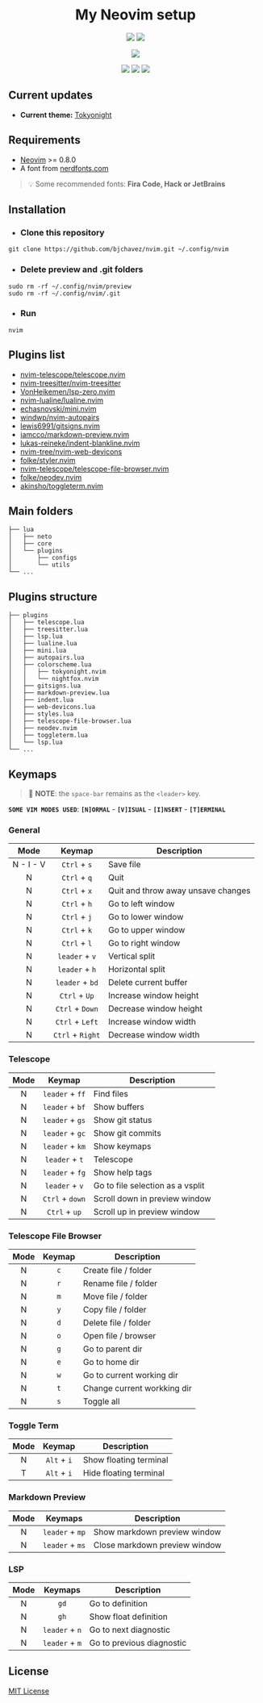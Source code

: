<div align="center">
  <h1>My Neovim setup</h1>
  <p align="center">
    <img src="https://img.shields.io/badge/Lua-2C2D72?style=for-the-badge&logo=lua&logoColor=white"/>
    <img src="https://img.shields.io/badge/Linux-FCC624?style=for-the-badge&logo=linux&logoColor=black"/>
  </p>
  <p>
    <img src="https://img.shields.io/badge/Maintained%3F-yes-green.svg"/>
  </p>
  <p>
    <img src="https://raw.githubusercontent.com/bjchavez/nvim/main/docs/imgs/preview01.png"/>
    <img src="https://raw.githubusercontent.com/bjchavez/nvim/main/docs/imgs/preview02.png"/>
    <img src="https://raw.githubusercontent.com/bjchavez/nvim/main/docs/imgs/preview03.png"/>
  </p>
</div>

## Current updates

- **Current theme:** [Tokyonight](https://github.com/folke/tokyonight.nvim)

## Requirements

- [Neovim](https://neovim.io/) >= 0.8.0
- A font from [nerdfonts.com](https://www.nerdfonts.com/)
> :bulb: Some recommended fonts: **Fira Code, Hack or JetBrains**

## Installation

- ### Clone this repository
```
git clone https://github.com/bjchavez/nvim.git ~/.config/nvim
```
- ### Delete preview and .git folders
```
sudo rm -rf ~/.config/nvim/preview
sudo rm -rf ~/.config/nvim/.git
```
- ### Run
```
nvim
```

## Plugins list

- [nvim-telescope/telescope.nvim](https://github.com/nvim-telescope/telescope.nvim)
- [nvim-treesitter/nvim-treesitter](https://github.com/nvim-treesitter/nvim-treesitter)
- [VonHeikemen/lsp-zero.nvim](https://github.com/VonHeikemen/lsp-zero.nvim)
- [nvim-lualine/lualine.nvim](https://github.com/nvim-lualine/lualine.nvim)
- [echasnovski/mini.nvim](https://github.com/echasnovski/mini.nvim)
- [windwp/nvim-autopairs](https://github.com/windwp/nvim-autopairs)
- [lewis6991/gitsigns.nvim](https://github.com/lewis6991/gitsigns.nvim)
- [iamcco/markdown-preview.nvim](https://github.com/iamcco/markdown-preview.nvim)
- [lukas-reineke/indent-blankline.nvim](https://github.com/lukas-reineke/indent-blankline.nvim)
- [nvim-tree/nvim-web-devicons](https://github.com/nvim-tree/nvim-web-devicons)
- [folke/styler.nvim](https://github.com/folke/styler.nvim)
- [nvim-telescope/telescope-file-browser.nvim](https://github.com/nvim-telescope/telescope-file-browser.nvim)
- [folke/neodev.nvim](https://github.com/folke/neodev.nvim)
- [akinsho/toggleterm.nvim](https://github.com/akinsho/toggleterm.nvim)

## Main folders
```
├── lua
│   ├── neto
│   ├── core
│   └── plugins
│       ├── configs
│       └── utils
└── ...
```

## Plugins structure

```
├── plugins
│   ├── telescope.lua
│   ├── treesitter.lua
│   ├── lsp.lua
│   ├── lualine.lua
│   ├── mini.lua
│   ├── autopairs.lua
│   ├── colorscheme.lua
│   │   ├── tokyonight.nvim
│   │   └── nightfox.nvim
│   ├── gitsigns.lua
│   ├── markdown-preview.lua
│   ├── indent.lua
│   ├── web-devicons.lua
│   ├── styles.lua
│   ├── telescope-file-browser.lua
│   ├── neodev.nvim
│   ├── toggleterm.lua
│   └── lsp.lua
└── ...
```

## Keymaps

> :memo: **NOTE**: the `space-bar` remains as the `<leader>` key.

**`SOME VIM MODES USED`**: **`[N]ORMAL`** - **`[V]ISUAL`** - **`[I]NSERT`** - **`[T]ERMINAL`**

### General

| Mode      | Keymap           | Description                          |
| :----:    | :----:           | ----------------------------------   |
| N - I - V | `Ctrl` + `s`     | Save file                            |
| N         | `Ctrl` + `q`     | Quit                                 |
| N         | `Ctrl` + `x`     | Quit and throw away unsave changes   |
| N         | `Ctrl` + `h`     | Go to left window                    |
| N         | `Ctrl` + `j`     | Go to lower window                   |
| N         | `Ctrl` + `k`     | Go to upper window                   |
| N         | `Ctrl` + `l`     | Go to right window                   |
| N         | `leader` + `v`   | Vertical split                       |
| N         | `leader` + `h`   | Horizontal split                     |
| N         | `leader` + `bd`  | Delete current buffer                |
| N         | `Ctrl` + `Up`    | Increase window height               |
| N         | `Ctrl` + `Down`  | Decrease window height               |
| N         | `Ctrl` + `Left`  | Increase window width                |
| N         | `Ctrl` + `Right` | Decrease window width                |

### Telescope

| Mode      | Keymap           | Description                          |
| :----:    | :-----:          | ----------------------------------   |
| N         | `leader` + `ff`  | Find files                           |
| N         | `leader` + `bf`  | Show buffers                         |
| N         | `leader` + `gs`  | Show git status                      |
| N         | `leader` + `gc`  | Show git commits                     |
| N         | `leader` + `km`  | Show keymaps                         |
| N         | `leader` + `t`   | Telescope                            |
| N         | `leader` + `fg`  | Show help tags                       |
| N         | `leader` + `v`   | Go to file selection as a vsplit     |
| N         | `Ctrl` + `down`  | Scroll down in preview window        |
| N         | `Ctrl` + `up`    | Scroll up in preview window          |

### Telescope File Browser

| Mode      | Keymap           | Description                          |
| :----:    | :-----:          | ----------------------------------   |
| N         | `c`              | Create file / folder                 |
| N         | `r`              | Rename file / folder                 |
| N         | `m`              | Move file / folder                   |
| N         | `y`              | Copy file / folder                   |
| N         | `d`              | Delete file / folder                 |
| N         | `o`              | Open file / browser                  |
| N         | `g`              | Go to parent dir                     |
| N         | `e`              | Go to home dir                       |
| N         | `w`              | Go to current working dir            |
| N         | `t`              | Change current workking dir          |
| N         | `s`              | Toggle all                           |

### Toggle Term

| Mode      | Keymap           | Description                          |
| :----:    | :-----:          | ----------------------------------   |
| N         | `Alt` + `i`      | Show floating terminal               |
| T         | `Alt` + `i`      | Hide floating terminal               |

### Markdown Preview

| Mode      | Keymaps          | Description                          |
| :----:    | :------:         | ----------------------------------   |
| N         | `leader` + `mp`  | Show markdown preview window         |
| N         | `leader` + `ms`  | Close markdown preview window        |

### LSP

| Mode      | Keymaps          | Description                          |
| :----:    | :------:         | ----------------------------------   |
| N         | `gd`             | Go to definition                     |
| N         | `gh`             | Show float definition                |
| N         | `leader` + `n`   | Go to next diagnostic                |
| N         | `leader` + `m`   | Go to previous diagnostic            |

## License

[MIT License](LICENSE)
